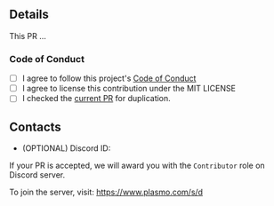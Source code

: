 <!--
Thanks for opening a PR! Your contribution is much appreciated.
In order to make sure your PR is handled as smoothly as possible we request that you follow the checklist sections below.
-->

## Details

This PR ...

### Code of Conduct

- [ ] I agree to follow this project's [Code of Conduct](https://github.com/PlasmoHQ/plasmo/blob/main/.github/CODE_OF_CONDUCT.md)
- [ ] I agree to license this contribution under the MIT LICENSE
- [ ] I checked the [current PR](https://github.com/PlasmoHQ/plasmo/pulls) for duplication.

## Contacts

- (OPTIONAL) Discord ID:

If your PR is accepted, we will award you with the `Contributor` role on Discord server.

To join the server, visit: https://www.plasmo.com/s/d
